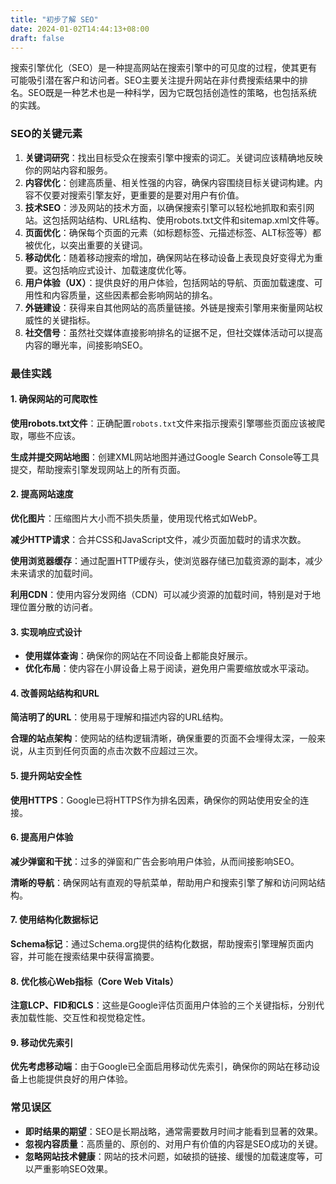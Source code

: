 ```yaml
---
title: "初步了解 SEO"
date: 2024-01-02T14:44:13+08:00
draft: false
---
```


搜索引擎优化（SEO）是一种提高网站在搜索引擎中的可见度的过程，使其更有可能吸引潜在客户和访问者。SEO主要关注提升网站在非付费搜索结果中的排名。SEO既是一种艺术也是一种科学，因为它既包括创造性的策略，也包括系统的实践。

### SEO的关键元素

1. **关键词研究**：找出目标受众在搜索引擎中搜索的词汇。关键词应该精确地反映你的网站内容和服务。
2. **内容优化**：创建高质量、相关性强的内容，确保内容围绕目标关键词构建。内容不仅要对搜索引擎友好，更重要的是要对用户有价值。
3. **技术SEO**：涉及网站的技术方面，以确保搜索引擎可以轻松地抓取和索引网站。这包括网站结构、URL结构、使用robots.txt文件和sitemap.xml文件等。
4. **页面优化**：确保每个页面的元素（如标题标签、元描述标签、ALT标签等）都被优化，以突出重要的关键词。
5. **移动优化**：随着移动搜索的增加，确保网站在移动设备上表现良好变得尤为重要。这包括响应式设计、加载速度优化等。
6. **用户体验（UX）**：提供良好的用户体验，包括网站的导航、页面加载速度、可用性和内容质量，这些因素都会影响网站的排名。
7. **外链建设**：获得来自其他网站的高质量链接。外链是搜索引擎用来衡量网站权威性的关键指标。
8. **社交信号**：虽然社交媒体直接影响排名的证据不足，但社交媒体活动可以提高内容的曝光率，间接影响SEO。

### 最佳实践

#### 1. 确保网站的可爬取性

**使用robots.txt文件**：正确配置`robots.txt`文件来指示搜索引擎哪些页面应该被爬取，哪些不应该。

**生成并提交网站地图**：创建XML网站地图并通过Google Search Console等工具提交，帮助搜索引擎发现网站上的所有页面。

#### 2. 提高网站速度

**优化图片**：压缩图片大小而不损失质量，使用现代格式如WebP。

**减少HTTP请求**：合并CSS和JavaScript文件，减少页面加载时的请求次数。

**使用浏览器缓存**：通过配置HTTP缓存头，使浏览器存储已加载资源的副本，减少未来请求的加载时间。

**利用CDN**：使用内容分发网络（CDN）可以减少资源的加载时间，特别是对于地理位置分散的访问者。

#### 3. 实现响应式设计

- **使用媒体查询**：确保你的网站在不同设备上都能良好展示。
- **优化布局**：使内容在小屏设备上易于阅读，避免用户需要缩放或水平滚动。

#### 4. 改善网站结构和URL

**简洁明了的URL**：使用易于理解和描述内容的URL结构。

**合理的站点架构**：使网站的结构逻辑清晰，确保重要的页面不会埋得太深，一般来说，从主页到任何页面的点击次数不应超过三次。

#### 5. 提升网站安全性

**使用HTTPS**：Google已将HTTPS作为排名因素，确保你的网站使用安全的连接。

#### 6. 提高用户体验

**减少弹窗和干扰**：过多的弹窗和广告会影响用户体验，从而间接影响SEO。

**清晰的导航**：确保网站有直观的导航菜单，帮助用户和搜索引擎了解和访问网站结构。

#### 7. 使用结构化数据标记

**Schema标记**：通过Schema.org提供的结构化数据，帮助搜索引擎理解页面内容，并可能在搜索结果中获得富摘要。

#### 8. 优化核心Web指标（Core Web Vitals）

**注意LCP、FID和CLS**：这些是Google评估页面用户体验的三个关键指标，分别代表加载性能、交互性和视觉稳定性。

#### 9. 移动优先索引

**优先考虑移动端**：由于Google已全面启用移动优先索引，确保你的网站在移动设备上也能提供良好的用户体验。

### 常见误区

- **即时结果的期望**：SEO是长期战略，通常需要数月时间才能看到显著的效果。
- **忽视内容质量**：高质量的、原创的、对用户有价值的内容是SEO成功的关键。
- **忽略网站技术健康**：网站的技术问题，如破损的链接、缓慢的加载速度等，可以严重影响SEO效果。
